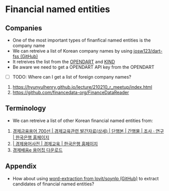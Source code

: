 # Financial named entities

## Companies

- One of the most important types of finanfical named entities is the company name
- We can retreive a list of Korean company names by using [josw123/dart-fss (GitHub)](https://github.com/josw123/dart-fss)
- It retreives the list from the [OPENDART](https://opendart.fss.or.kr) and [KIND](https://kind.krx.co.kr)
- Be aware we need to get a OPENDART API key from the OPENDART

- [ ] TODO: Where can I get a list of foreign company names?
1. https://hyunyulhenry.github.io/lecture/210210_r_meetup/index.html
2. https://github.com/financedata-org/FinanceDataReader

## Terminology

- We can retreive a list of other Korean financial named entities from:
1. [경제금융용어 700선 | 경제교육관련 발간자료(상세) | 단행본 | 간행물 | 조사 · 연구 | 한국은행 홈페이지](https://www.bok.or.kr/portal/bbs/B0000249/view.do?nttId=235017&menuNo=200765&pageIndex=1)
2. [| 경제용어사전 | 경제교육 | 한국은행 홈페이지](https://www.bok.or.kr/portal/ecEdu/ecWordDicary/search.do?menuNo=200688)
3. [경제배움e 용어집 다운로드](https://www.econedu.go.kr/cmm/FileDownload.do?atchFileId=cfb96467-fb19-45a1-a7b9-05f873af5c7a&atchSer=1)

## Appendix

- How about using [word-extraction from lovit/soynlp (GitHub)](https://github.com/lovit/soynlp#word-extraction) to extract candidates of financial named entities?